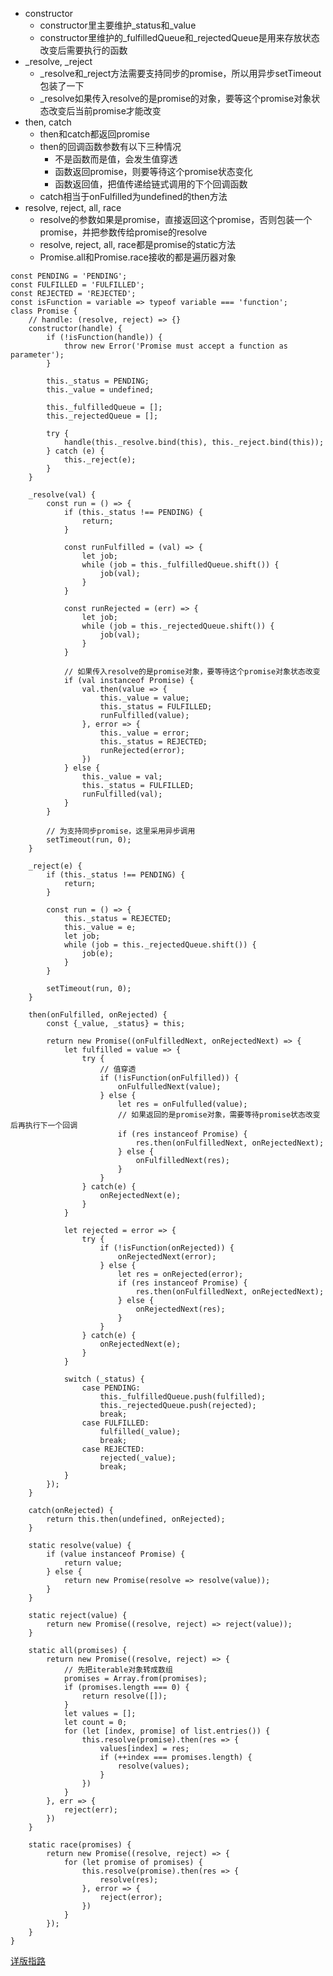 - constructor
    - constructor里主要维护_status和_value
    - constructor里维护的_fulfilledQueue和_rejectedQueue是用来存放状态改变后需要执行的函数
- _resolve, _reject
    - _resolve和_reject方法需要支持同步的promise，所以用异步setTimeout包装了一下
    - _resolve如果传入resolve的是promise的对象，要等这个promise对象状态改变后当前promise才能改变
- then, catch
    - then和catch都返回promise
    - then的回调函数参数有以下三种情况
        - 不是函数而是值，会发生值穿透
        - 函数返回promise，则要等待这个promise状态变化
        - 函数返回值，把值传递给链式调用的下个回调函数
    - catch相当于onFulfilled为undefined的then方法
- resolve, reject, all, race
    - resolve的参数如果是promise，直接返回这个promise，否则包装一个promise，并把参数传给promise的resolve
    - resolve, reject, all, race都是promise的static方法
    - Promise.all和Promise.race接收的都是遍历器对象

```
const PENDING = 'PENDING';
const FULFILLED = 'FULFILLED';
const REJECTED = 'REJECTED';
const isFunction = variable => typeof variable === 'function';
class Promise {
	// handle: (resolve, reject) => {}
	constructor(handle) {
		if (!isFunction(handle)) {
			throw new Error('Promise must accept a function as parameter');
		}

		this._status = PENDING;
		this._value = undefined;

		this._fulfilledQueue = [];
		this._rejectedQueue = [];

		try {
			handle(this._resolve.bind(this), this._reject.bind(this));
		} catch (e) {
			this._reject(e);
		}
	}

	_resolve(val) {
		const run = () => {
			if (this._status !== PENDING) {
				return;
			}

			const runFulfilled = (val) => {
				let job;
				while (job = this._fulfilledQueue.shift()) {
					job(val);
				}
			}

			const runRejected = (err) => {
				let job;
				while (job = this._rejectedQueue.shift()) {
					job(val);
				}
			}

			// 如果传入resolve的是promise对象，要等待这个promise对象状态改变
			if (val instanceof Promise) {
				val.then(value => {
					this._value = value;
					this._status = FULFILLED;
					runFulfilled(value);
				}, error => {
					this._value = error;
					this._status = REJECTED;
					runRejected(error);
				})
			} else {
				this._value = val;
				this._status = FULFILLED;
				runFulfilled(val);
			}
		}

		// 为支持同步promise，这里采用异步调用
		setTimeout(run, 0);
	}

	_reject(e) {
		if (this._status !== PENDING) {
			return;
		}

		const run = () => {
			this._status = REJECTED;
			this._value = e;
			let job;
			while (job = this._rejectedQueue.shift()) {
				job(e);
			}
		}

		setTimeout(run, 0);
	}

	then(onFulfilled, onRejected) {
		const {_value, _status} = this;

		return new Promise((onFulfilledNext, onRejectedNext) => {
			let fulfilled = value => {
				try {
					// 值穿透
					if (!isFunction(onFulfilled)) {
						onFulfulledNext(value);
					} else {
						let res = onFulfulled(value);
						// 如果返回的是promise对象，需要等待promise状态改变后再执行下一个回调
						if (res instanceof Promise) {
							res.then(onFulfilledNext, onRejectedNext);
						} else {
							onFulfilledNext(res);
						}
					}
				} catch(e) {
					onRejectedNext(e);
				}
			}

			let rejected = error => {
				try {
					if (!isFunction(onRejected)) {
						onRejectedNext(error);
					} else {
						let res = onRejected(error);
						if (res instanceof Promise) {
							res.then(onFulfilledNext, onRejectedNext);
						} else {
							onRejectedNext(res);
						}
					}
				} catch(e) {
					onRejectedNext(e);
				}
			}

			switch (_status) {
				case PENDING:
					this._fulfilledQueue.push(fulfilled);
					this._rejectedQueue.push(rejected);
					break;
				case FULFILLED:
					fulfilled(_value);
					break;
				case REJECTED:
					rejected(_value);
					break;
			}
		});
	}

	catch(onRejected) {
		return this.then(undefined, onRejected);
	}

	static resolve(value) {
		if (value instanceof Promise) {
			return value;
		} else {
			return new Promise(resolve => resolve(value));
		}
	}

	static reject(value) {
		return new Promise((resolve, reject) => reject(value));
	}

	static all(promises) {
		return new Promise((resolve, reject) => {
			// 先把iterable对象转成数组
			promises = Array.from(promises);
			if (promises.length === 0) {
				return resolve([]);
			}
			let values = [];
			let count = 0;
			for (let [index, promise] of list.entries()) {
				this.resolve(promise).then(res => {
					values[index] = res;
					if (++index === promises.length) {
						resolve(values);
					}
				})
			}
		}, err => {
			reject(err);
		})
	}

	static race(promises) {
		return new Promise((resolve, reject) => {
			for (let promise of promises) {
				this.resolve(promise).then(res => {
					resolve(res);
				}, error => {
					reject(error);
				})
			}
		});
	}
}
```

[详版指路](https://juejin.im/post/5b83cb5ae51d4538cc3ec354)
